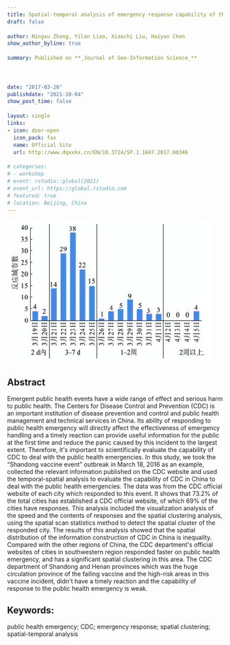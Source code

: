 ```yaml
---
title: Spatial-temporal analysis of emergency response capability of the “Shandong vaccine event”
draft: false

author: Ningxu Zhang, Yilan Liao, Xiaochi Liu, Huiyan Chen
show_author_byline: true

summary: Published on **_Journal of Geo-Information Science_**



date: "2017-03-20"
publishdate: "2021-10-04"
show_post_time: false

layout: single
links:
- icon: door-open
  icon_pack: fas
  name: Official Site
  url: http://www.dqxxkx.cn/EN/10.3724/SP.J.1047.2017.00346

# categories:
# - workshop
# event: rstudio::global(2021)
# event_url: https://global.rstudio.com
# featured: true
# location: Beijing, China
---
```


![Graphic Abstract](graphic.png)

## Abstract

Emergent public health events have a wide range of effect and serious harm to public health. The Centers for Disease Control and Prevention (CDC) is an important institution of disease prevention and control and public health management and technical services in China. Its ability of responding to public health emergency will directly affect the effectiveness of emergency handling and a timely reaction can provide useful information for the public at the first time and reduce the panic caused by this incident to the largest extent. Therefore, it's important to scientifically evaluate the capability of CDC to deal with the public health emergencies. In this study, we took the “Shandong vaccine event” outbreak in March 18, 2016 as an example, collected the relevant information published on the CDC website and used the temporal-spatial analysis to evaluate the capability of CDC in China to deal with the public health emergencies. The data was from the CDC official website of each city which responded to this event. It shows that 73.2% of the total cities has established a CDC official website, of which 69% of the cities have responses. This analysis included the visualization analysis of the speed and the contents of responses and the spatial clustering analysis, using the spatial scan statistics method to detect the spatial cluster of the responded city. The results of this analysis showed that the spatial distribution of the information construction of CDC in China is inequality. Compared with the other regions of China, the CDC department's official websites of cities in southwestern region responded faster on public health emergency, and has a significant spatial clustering in this area. The CDC department of Shandong and Henan provinces which was the huge circulation province of the failing vaccine and the high-risk areas in this vaccine incident, didn't have a timely reaction and the capability of response to the public health emergency is weak.


## Keywords:

public health emergency; CDC; emergency response; spatial clustering; spatial-temporal analysis